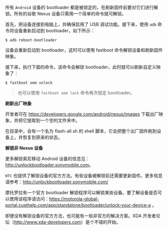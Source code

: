 所有 `Android` 设备的 bootloader 都是被锁定的，在刷新固件前要对它们进行解锁。所有的谷歌 Nexus 设备只需用一个简单的命令就可解锁。

首先，把设备连接到电脑上，并确保启用了 USB 调试功能。接下来，使用 `adb` 命令将设备重新启动到 bootloader，如下所示：

```shell
$ adb reboot-bootloader
```

设备会重新启动到 bootloader，这时可以使用 fastboot 命令解锁设备和刷新固件映象。

接下来，执行下面的命令，该命令会解锁 bootloader，此时就可以刷新自定义映象了：

```shell
$ fastboot oem unlock
```

> 也可以使用 `fastboot oem lock` 命令再次锁定 bootloader。

**刷新出厂映象**

开发者可在 <https://developers.google.com/android/nexus/images> 下载出厂映象，并把它提取到一个空的文件夹中。

在目录中，会有一个名为 flash-all.sh 的 shell 脚本，它会把整个出厂固件刷到设备上，并恢复到原来的状态。

**解锁非 Nexus 设备**

更多解锁索尼移动 Android 设备的信息见：<http://unlockbootloader.sonymobile.com>。

`HTC` 也提供了解锁设备的官方方法。有些设备被解锁前还需要更新固件。更多信息请参考：<http://unlockbootloader.sonymobile.com/>

摩托罗拉有一个官方 bootloader 解锁程序可以解锁某些设备。要了解设备是否可以使用该程序请访问：<https://motorola-global-portal.custhelp.com/app/standalone/bootloader/unlock-your-device-a> 。

即便没有解锁设备的官方方法，也可能有一些非官方的解决方案。XDA 开发者论坛（<http://www.xda-developers.com>）是个不错的开始。
